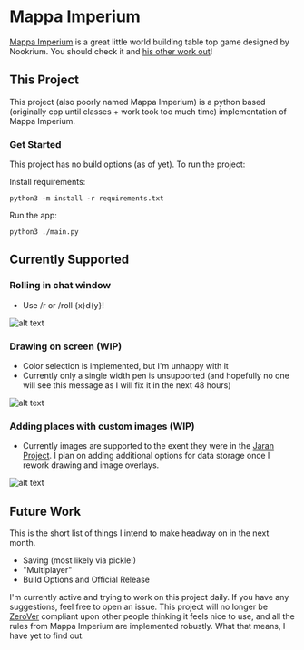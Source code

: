 # Mappa Imperium

[Mappa Imperium](https://nookrium.itch.io/mappa-imperium) is a great little world building table top game designed by Nookrium. You should check it and [his other work out](https://nookrium.itch.io/)!


## This Project

This project (also poorly named Mappa Imperium) is a python based (originally cpp until classes + work took too much time) implementation of Mappa Imperium.

### Get Started

This project has no build options (as of yet). To run the project:


Install requirements:

```python3 -m install -r requirements.txt```

Run the app:

```python3 ./main.py```

## Currently Supported

### Rolling in chat window
- Use /r or /roll {x}d{y}!

![alt text](/readme.img/0.0.0.commands_example.png)

### Drawing on screen (WIP)
- Color selection is implemented, but I'm unhappy with it
- Currently only a single width pen is unsupported (and hopefully no one will see this message as I will fix it in the next 48 hours)

![alt text](/readme.img/0.0.0.drawing_example.png)

### Adding places with custom images (WIP)
- Currently images are supported to the exent they were in the [Jaran Project](https://github.com/kharanpv/AI_DnD). I plan on adding additional options for data storage once I rework drawing and image overlays.

![alt text](/readme.img/0.0.0.location_example.png)

## Future Work
This is the short list of things I intend to make headway on in the next month.
- Saving (most likely via pickle!)
- "Multiplayer"
- Build Options and Official Release

I'm currently active and trying to work on this project daily. If you have any suggestions, feel free to open an issue. This project will no longer be [ZeroVer](https://0ver.org/) compliant upon other people thinking it feels nice to use, and all the rules from Mappa Imperium are implemented robustly. What that means, I have yet to find out.
